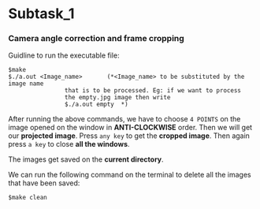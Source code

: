# Subtask_1
### Camera angle correction and frame cropping ###

  
Guidline to run the executable file:
```
$make
$./a.out <Image_name>		(*<Image_name> to be substituted by the image name
				that is to be processed. Eg: if we want to process
				the empty.jpg image then write
				$./a.out empty	*)
```
After running the above commands, we have to choose `4 POINTS` on the image opened on
the window in **ANTI-CLOCKWISE** order.
Then we will get our **projected image**.
Press `any key` to get the **cropped image**.
Then again press `a key` to close **all the windows**.

The images get saved on the **current directory**.

We can run the following command on the terminal to delete all the images that have
been saved:
```
$make clean
```
